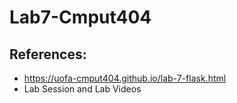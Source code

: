 # Lab7-Cmput404

## References:
* https://uofa-cmput404.github.io/lab-7-flask.html
* Lab Session and Lab Videos

